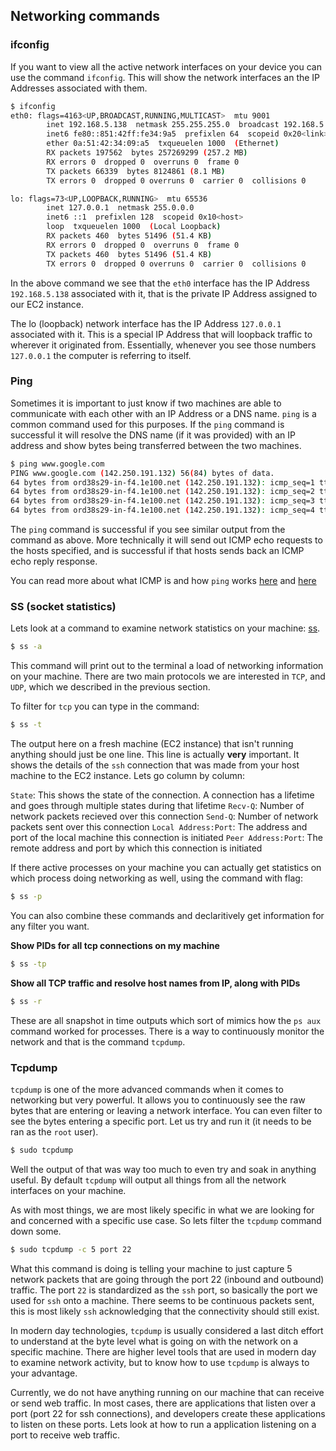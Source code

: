 ## Networking commands

### ifconfig

If you want to view all the active network interfaces on your device you can use the command `ifconfig`. This will show the network interfaces an the IP Addresses associated with them.

```bash
$ ifconfig
eth0: flags=4163<UP,BROADCAST,RUNNING,MULTICAST>  mtu 9001
        inet 192.168.5.138  netmask 255.255.255.0  broadcast 192.168.5.255
        inet6 fe80::851:42ff:fe34:9a5  prefixlen 64  scopeid 0x20<link>
        ether 0a:51:42:34:09:a5  txqueuelen 1000  (Ethernet)
        RX packets 197562  bytes 257269299 (257.2 MB)
        RX errors 0  dropped 0  overruns 0  frame 0
        TX packets 66339  bytes 8124861 (8.1 MB)
        TX errors 0  dropped 0 overruns 0  carrier 0  collisions 0

lo: flags=73<UP,LOOPBACK,RUNNING>  mtu 65536
        inet 127.0.0.1  netmask 255.0.0.0
        inet6 ::1  prefixlen 128  scopeid 0x10<host>
        loop  txqueuelen 1000  (Local Loopback)
        RX packets 460  bytes 51496 (51.4 KB)
        RX errors 0  dropped 0  overruns 0  frame 0
        TX packets 460  bytes 51496 (51.4 KB)
        TX errors 0  dropped 0 overruns 0  carrier 0  collisions 0
```

In the above command we see that the `eth0` interface has the IP Address `192.168.5.138` associated with it, that is the private IP Address assigned to our EC2 instance.

The lo (loopback) network interface has the IP Address `127.0.0.1` associated with it. This is a special IP Address that will loopback traffic to wherever it originated from. Essentially, whenever you see those numbers `127.0.0.1` the computer is referring to itself.

### Ping

Sometimes it is important to just know if two machines are able to communicate with each other with an IP Address or a DNS name. `ping` is a common command used for this purposes. If the `ping` command is successful it will resolve the DNS name (if it was provided) with an IP address and show bytes being transferred between the two machines.

```bash
$ ping www.google.com
PING www.google.com (142.250.191.132) 56(84) bytes of data.
64 bytes from ord38s29-in-f4.1e100.net (142.250.191.132): icmp_seq=1 ttl=114 time=16.2 ms
64 bytes from ord38s29-in-f4.1e100.net (142.250.191.132): icmp_seq=2 ttl=114 time=16.3 ms
64 bytes from ord38s29-in-f4.1e100.net (142.250.191.132): icmp_seq=3 ttl=114 time=16.3 ms
64 bytes from ord38s29-in-f4.1e100.net (142.250.191.132): icmp_seq=4 ttl=114 time=16.4 ms
```

The `ping` command is successful if you see similar output from the command as above. More technically it will send out ICMP echo requests to the hosts specified, and is successful if that hosts sends back an ICMP echo reply response.

You can read more about what ICMP is and how `ping` works [here](https://blog.cloudflare.com/the-most-exciting-ping-release/) and [here](https://www.cloudflare.com/learning/ddos/glossary/internet-control-message-protocol-icmp/)


### SS (socket statistics)

Lets look at a command to examine network statistics on your machine: [ss](https://www.tecmint.com/ss-command-examples-in-linux/).

```bash
$ ss -a
```

This command will print out to the terminal a load of networking information on your machine. There are two main protocols we are interested in `TCP`, and `UDP`, which we described in the previous section.

To filter for `tcp` you can type in the command:

```bash
$ ss -t
```

The output here on a fresh machine (EC2 instance) that isn't running anything should just be one line. This line is actually **very** important. It shows the details of the `ssh` connection that was made from your host machine to the EC2 instance. Lets go column by column:

`State`: This shows the state of the connection. A connection has a lifetime and goes through multiple states during that lifetime
`Recv-Q`: Number of network packets recieved over this connection
`Send-Q`: Number of network packets sent over this connection
`Local Address:Port`: The address and port of the local machine this connection is initiated
`Peer Address:Port`: The remote address and port by which this connection is initiated

If there active processes on your machine you can actually get statistics on which process doing networking as well, using the command with flag:

```bash
$ ss -p
```

You can also combine these commands and declaritively get information for any filter you want.

**Show PIDs for all tcp connections on my machine**
```bash
$ ss -tp
```

**Show all TCP traffic and resolve host names from IP, along with PIDs**
```bash
$ ss -r
```

These are all snapshot in time outputs which sort of mimics how the `ps aux` command worked for processes. There is a way to continuously monitor the network and that is the command `tcpdump`.

### Tcpdump

`tcpdump` is one of the more advanced commands when it comes to networking but very powerful. It allows you to continuously see the raw bytes that are entering or leaving a network interface. You can even filter to see the bytes entering a specific port. Let us try and run it (it needs to be ran as the `root` user).

```bash
$ sudo tcpdump
```

Well the output of that was way too much to even try and soak in anything useful. By default `tcpdump` will output all things from all the network interfaces on your machine.

As with most things, we are most likely specific in what we are looking for and concerned with a specific use case. So lets filter the `tcpdump` command down some.

```bash
$ sudo tcpdump -c 5 port 22
```

What this command is doing is telling your machine to just capture 5 network packets that are going through the port 22 (inbound and outbound) traffic. The port `22` is standardized as the `ssh` port, so basically the port we used for `ssh` onto a machine. There seems to be continuous packets sent, this is most likely `ssh` acknowledging that the connectivity should still exist.

In modern day technologies, `tcpdump` is usually considered a last ditch effort to understand at the byte level what is going on with the network on a specific machine. There are higher level tools that are used in modern day to examine network activity, but to know how to use `tcpdump` is always to your advantage.

Currently, we do not have anything running on our machine that can receive or send web traffic. In most cases, there are applications that listen over a port (port 22 for ssh connections), and developers create these applications to listen on these ports. Lets look at how to run a application listening on a port to receive web traffic.